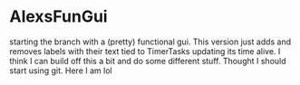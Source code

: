# AlexsFunGui
starting the branch with a (pretty) functional gui. This version just adds and removes labels with their text tied to TimerTasks updating its time alive. I think I can build off this a bit and do some different stuff. Thought I should start using git. Here I am lol
